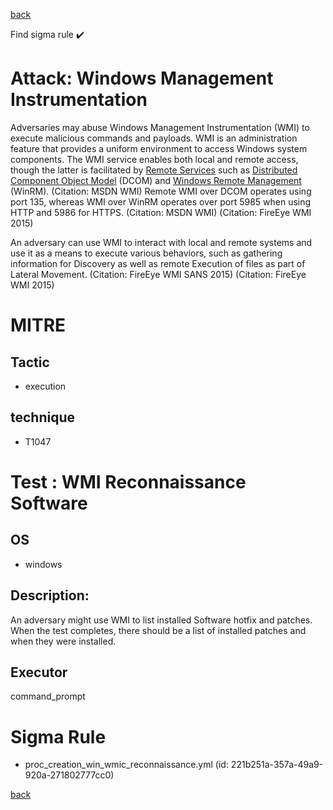
[back](../index.md)

Find sigma rule :heavy_check_mark: 

# Attack: Windows Management Instrumentation 

Adversaries may abuse Windows Management Instrumentation (WMI) to execute malicious commands and payloads. WMI is an administration feature that provides a uniform environment to access Windows system components. The WMI service enables both local and remote access, though the latter is facilitated by [Remote Services](https://attack.mitre.org/techniques/T1021) such as [Distributed Component Object Model](https://attack.mitre.org/techniques/T1021/003) (DCOM) and [Windows Remote Management](https://attack.mitre.org/techniques/T1021/006) (WinRM). (Citation: MSDN WMI) Remote WMI over DCOM operates using port 135, whereas WMI over WinRM operates over port 5985 when using HTTP and 5986 for HTTPS. (Citation: MSDN WMI) (Citation: FireEye WMI 2015)

An adversary can use WMI to interact with local and remote systems and use it as a means to execute various behaviors, such as gathering information for Discovery as well as remote Execution of files as part of Lateral Movement. (Citation: FireEye WMI SANS 2015) (Citation: FireEye WMI 2015)

# MITRE
## Tactic
  - execution


## technique
  - T1047


# Test : WMI Reconnaissance Software
## OS
  - windows


## Description:
An adversary might use WMI to list installed Software hotfix and patches.
When the test completes, there should be a list of installed patches and when they were installed.


## Executor
command_prompt

# Sigma Rule
 - proc_creation_win_wmic_reconnaissance.yml (id: 221b251a-357a-49a9-920a-271802777cc0)



[back](../index.md)
